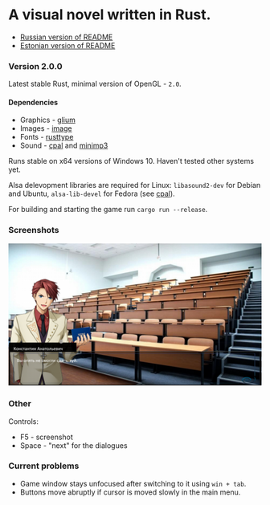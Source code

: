 # A visual novel written in Rust.

 - [Russian version of README](https://github.com/Clomance/Visual-Novel/blob/master/README-RUS.MD)
 - [Estonian version of README](https://github.com/Clomance/Visual-Novel/blob/master/README-ET.MD)

### Version 2.0.0

Latest stable Rust, minimal version of OpenGL - `2.0`.

#### Dependencies
 - Graphics - [glium](https://github.com/glium/glium)
 - Images - [image](https://github.com/image-rs/image)
 - Fonts - [rusttype](https://gitlab.redox-os.org/redox-os/rusttype)
 - Sound - [cpal](https://github.com/RustAudio/cpal) and [minimp3](https://github.com/germangb/minimp3-rs)

Runs stable on x64 versions of Windows 10. Haven't tested other systems yet.

Alsa delevopment libraries are required for Linux: `libasound2-dev` for Debian and Ubuntu, `alsa-lib-devel` for Fedora (see [cpal](https://github.com/RustAudio/cpal)).

For building and starting the game run `cargo run --release`.

### Screenshots
![screenshot1](./screenshots/screenshot0.png)

### Other

Controls:
 - F5 - screenshot
 - Space - "next" for the dialogues

### Current problems
 - Game window stays unfocused after switching to it using `win + tab`.
 - Buttons move abruptly if cursor is moved slowly in the main menu. 